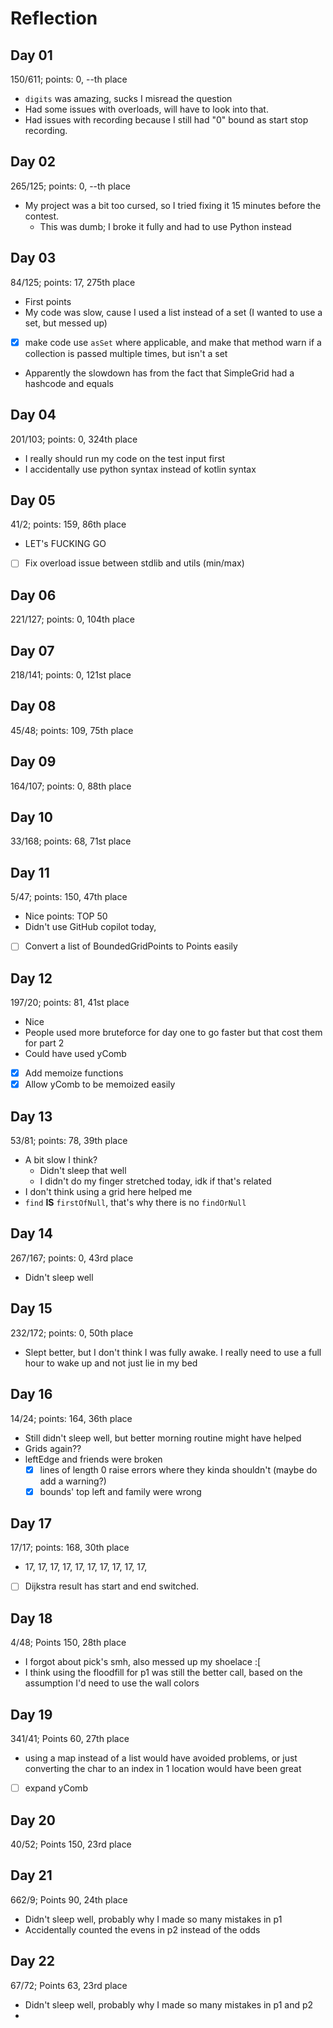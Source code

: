 # Reflection

## Day 01
150/611; points: 0, --th place
* `digits` was amazing, sucks I misread the question
* Had some issues with overloads, will have to look into that.
* Had issues with recording because I still had "0" bound as start stop recording.

## Day 02
265/125; points: 0, --th place
* My project was a bit too cursed, so I tried fixing it 15 minutes before the contest.
  * This was dumb; I broke it fully and had to use Python instead

## Day 03
84/125; points: 17, 275th place
* First points
* My code was slow, cause I used a list instead of a set (I wanted to use a set, but messed up)
* [x] make code use `asSet` where applicable, and make that method warn 
      if a collection is passed multiple times, but isn't a set
* Apparently the slowdown has from the fact that SimpleGrid had a hashcode and equals

## Day 04
201/103; points: 0, 324th place
* I really should run my code on the test input first
* I accidentally use python syntax instead of kotlin syntax

## Day 05
41/2; points: 159, 86th place
* LET's FUCKING GO
* [ ] Fix overload issue between stdlib and utils (min/max)

## Day 06
221/127; points: 0, 104th place

## Day 07
218/141; points: 0, 121st place

## Day 08
45/48; points: 109, 75th place

## Day 09
164/107; points: 0, 88th place

## Day 10
33/168; points: 68, 71st place

## Day 11
5/47; points: 150, 47th place
* Nice points: TOP 50
* Didn't use GitHub copilot today,
* [ ] Convert a list of BoundedGridPoints to Points easily

## Day 12
197/20; points: 81, 41st place
* Nice
* People used more bruteforce for day one to go faster but that cost
    them for part 2
* Could have used yComb
* [x] Add memoize functions
* [x] Allow yComb to be memoized easily

## Day 13
53/81; points: 78, 39th place
* A bit slow I think? 
  * Didn't sleep that well
  * I didn't do my finger stretched today, idk if that's related
* I don't think using a grid here helped me
* `find` **IS** `firstOfNull`, that's why there is no `findOrNull`

## Day 14
267/167; points: 0, 43rd place
* Didn't sleep well

## Day 15
232/172; points: 0, 50th place
* Slept better, but I don't think I was fully awake. 
    I really need to use a full hour to wake up and 
    not just lie in my bed

## Day 16
14/24; points: 164, 36th place
* Still didn't sleep well, but better morning routine might have helped
* Grids again??
* leftEdge and friends were broken
  * [x] lines of length 0 raise errors where they kinda shouldn't (maybe do add a warning?)
  * [x] bounds' top left and family were wrong

## Day 17
17/17; points: 168, 30th place
* 17, 17, 17, 17, 17, 17, 17, 17, 17, 17,
* [ ] Dijkstra result has start and end switched.

## Day 18
4/48; Points 150, 28th place
* I forgot about pick's smh, also messed up my shoelace :[
* I think using the floodfill for p1 was still the 
    better call, based on the assumption I'd need to use the wall colors

## Day 19
341/41; Points 60, 27th place
* using a map instead of a list would have avoided problems, or 
    just converting the char to an index in 1 location would have been great
* [ ] expand yComb

## Day 20
40/52; Points 150, 23rd place

## Day 21
662/9; Points 90, 24th place
* Didn't sleep well, probably why I made so many mistakes in p1
* Accidentally counted the evens in p2 instead of the odds

## Day 22
67/72; Points 63, 23rd place
* Didn't sleep well, probably why I made so many mistakes in p1 and p2
* 